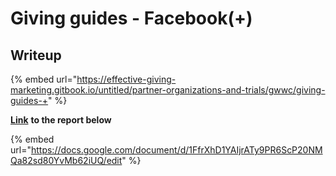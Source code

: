 # Giving guides - Facebook(+)

## Writeup

{% embed url="https://effective-giving-marketing.gitbook.io/untitled/partner-organizations-and-trials/gwwc/giving-guides-+" %}

[**Link**](https://docs.google.com/document/d/1FfrXhD1YAIjrATy9PR6ScP20NMQa82sd80YvMb62iUQ/edit?usp=sharing) **to the report below**

{% embed url="https://docs.google.com/document/d/1FfrXhD1YAIjrATy9PR6ScP20NMQa82sd80YvMb62iUQ/edit" %}

###
